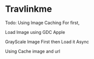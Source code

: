 Travlinkme
=========

Todo:
  Using Image Caching For first,   
  
  Load Image using GDC Apple  

  GrayScale Image First then Load it Async
  
  Using Cache image and url
